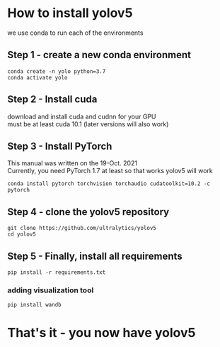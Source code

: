 # How to install yolov5
we use conda to run each of the environments 
## Step 1 - create a new conda environment
```
conda create -n yolo python=3.7
conda activate yolo
```


## Step 2 - Install cuda
download and install cuda and cudnn for your GPU \
must be at least cuda 10.1 (later versions will also work)

## Step 3 - Install PyTorch
This manual was written on the 19-Oct. 2021 \
Currently, you need PyTorch 1.7 at least so that works yolov5 will work

```
conda install pytorch torchvision torchaudio cudatoolkit=10.2 -c pytorch
```

## Step 4 - clone the yolov5 repository
```
git clone https://github.com/ultralytics/yolov5
cd yolov5
```

## Step 5 - Finally, install all requirements
```
pip install -r requirements.txt
```

### adding visualization tool
```
pip install wandb
```
# That's it - you now have yolov5 


